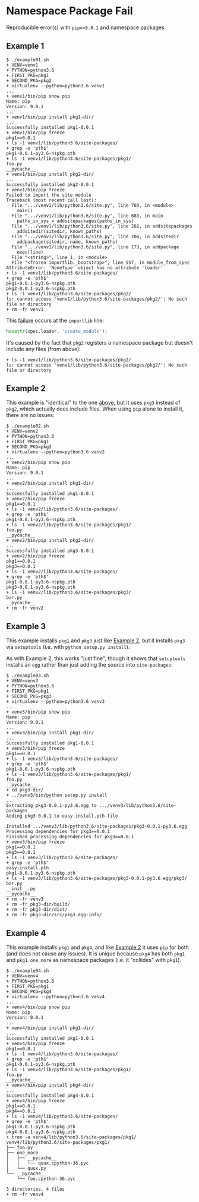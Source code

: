 # Namespace Package Fail

Reproducible error(s) with `pip==9.0.1` and namespace packages

## Example 1

```
$ ./example01.sh
+ VENV=venv1
+ PYTHON=python3.6
+ FIRST_PKG=pkg1
+ SECOND_PKG=pkg2
+ virtualenv --python=python3.6 venv1
...
+ venv1/bin/pip show pip
Name: pip
Version: 9.0.1
...
+ venv1/bin/pip install pkg1-dir/
...
Successfully installed pkg1-0.0.1
+ venv1/bin/pip freeze
pkg1==0.0.1
+ ls -1 venv1/lib/python3.6/site-packages/
+ grep -e 'pth$'
pkg1-0.0.1-py3.6-nspkg.pth
+ ls -1 venv1/lib/python3.6/site-packages/pkg1/
foo.py
__pycache__
+ venv1/bin/pip install pkg2-dir/
...
Successfully installed pkg2-0.0.1
+ venv1/bin/pip freeze
Failed to import the site module
Traceback (most recent call last):
  File ".../venv1/lib/python3.6/site.py", line 703, in <module>
    main()
  File ".../venv1/lib/python3.6/site.py", line 683, in main
    paths_in_sys = addsitepackages(paths_in_sys)
  File ".../venv1/lib/python3.6/site.py", line 282, in addsitepackages
    addsitedir(sitedir, known_paths)
  File ".../venv1/lib/python3.6/site.py", line 204, in addsitedir
    addpackage(sitedir, name, known_paths)
  File ".../venv1/lib/python3.6/site.py", line 173, in addpackage
    exec(line)
  File "<string>", line 1, in <module>
  File "<frozen importlib._bootstrap>", line 557, in module_from_spec
AttributeError: 'NoneType' object has no attribute 'loader'
+ ls -1 venv1/lib/python3.6/site-packages/
+ grep -e 'pth$'
pkg1-0.0.1-py3.6-nspkg.pth
pkg2-0.0.1-py3.6-nspkg.pth
+ ls -1 venv1/lib/python3.6/site-packages/pkg2/
ls: cannot access 'venv1/lib/python3.6/site-packages/pkg2/': No such file or directory
+ rm -fr venv1
```

This [failure][1] occurs at the `importlib` line:

```python
hasattr(spec.loader, 'create_module'):
```

It's caused by the fact that `pkg2` registers a namespace package but doesn't
include any files (from above):

```
+ ls -1 venv1/lib/python3.6/site-packages/pkg2/
ls: cannot access 'venv1/lib/python3.6/site-packages/pkg2/': No such file or directory
```

## Example 2

This example is "identical" to the one [above][2], but it uses `pkg3` instead
of `pkg2`, which actually does include files. When using `pip` alone to
install it, there are no issues:

```
$ ./example02.sh
+ VENV=venv2
+ PYTHON=python3.6
+ FIRST_PKG=pkg1
+ SECOND_PKG=pkg3
+ virtualenv --python=python3.6 venv2
...
+ venv2/bin/pip show pip
Name: pip
Version: 9.0.1
...
+ venv2/bin/pip install pkg1-dir/
...
Successfully installed pkg1-0.0.1
+ venv2/bin/pip freeze
pkg1==0.0.1
+ ls -1 venv2/lib/python3.6/site-packages/
+ grep -e 'pth$'
pkg1-0.0.1-py3.6-nspkg.pth
+ ls -1 venv2/lib/python3.6/site-packages/pkg1/
foo.py
__pycache__
+ venv2/bin/pip install pkg3-dir/
...
Successfully installed pkg3-0.0.1
+ venv2/bin/pip freeze
pkg1==0.0.1
pkg3==0.0.1
+ ls -1 venv2/lib/python3.6/site-packages/
+ grep -e 'pth$'
pkg1-0.0.1-py3.6-nspkg.pth
pkg3-0.0.1-py3.6-nspkg.pth
+ ls -1 venv2/lib/python3.6/site-packages/pkg3/
bar.py
__pycache__
+ rm -fr venv2
```

## Example 3

This example installs `pkg1` and `pkg3` just like [Example 2][3],
but it installs `pkg3` via `setuptools` (i.e. with `python setup.py install`).

As with Example 2, this works "just fine", though it shows that
`setuptools` installs an `egg` rather than just adding the source into
`site-packages`:

```
$ ./example03.sh
+ VENV=venv3
+ PYTHON=python3.6
+ FIRST_PKG=pkg1
+ SECOND_PKG=pkg3
+ virtualenv --python=python3.6 venv3
...
+ venv3/bin/pip show pip
Name: pip
Version: 9.0.1
...
+ venv3/bin/pip install pkg1-dir/
...
Successfully installed pkg1-0.0.1
+ venv3/bin/pip freeze
pkg1==0.0.1
+ ls -1 venv3/lib/python3.6/site-packages/
+ grep -e 'pth$'
pkg1-0.0.1-py3.6-nspkg.pth
+ ls -1 venv3/lib/python3.6/site-packages/pkg1/
foo.py
__pycache__
+ cd pkg3-dir/
+ ../venv3/bin/python setup.py install
...
Extracting pkg3-0.0.1-py3.6.egg to .../venv3/lib/python3.6/site-packages
Adding pkg3 0.0.1 to easy-install.pth file

Installed .../venv3/lib/python3.6/site-packages/pkg3-0.0.1-py3.6.egg
Processing dependencies for pkg3==0.0.1
Finished processing dependencies for pkg3==0.0.1
+ venv3/bin/pip freeze
pkg1==0.0.1
pkg3==0.0.1
+ ls -1 venv3/lib/python3.6/site-packages/
+ grep -e 'pth$'
easy-install.pth
pkg1-0.0.1-py3.6-nspkg.pth
+ ls -1 venv3/lib/python3.6/site-packages/pkg3-0.0.1-py3.6.egg/pkg3/
bar.py
__init__.py
__pycache__
+ rm -fr venv3
+ rm -fr pkg3-dir/build/
+ rm -fr pkg3-dir/dist/
+ rm -fr pkg3-dir/src/pkg3.egg-info/
```

## Example 4

This example installs `pkg1` and `pkg4`, and like [Example 2][3]
it uses `pip` for both (and does not cause any issues). It is
unique because `pkg4` has both `pkg1` and `pkg1.one_more` as
namespace packages (i.e. it "collides" with `pkg1`).

```
$ ./example04.sh
+ VENV=venv4
+ PYTHON=python3.6
+ FIRST_PKG=pkg1
+ SECOND_PKG=pkg4
+ virtualenv --python=python3.6 venv4
...
+ venv4/bin/pip show pip
Name: pip
Version: 9.0.1
...
+ venv4/bin/pip install pkg1-dir/
...
Successfully installed pkg1-0.0.1
+ venv4/bin/pip freeze
pkg1==0.0.1
+ ls -1 venv4/lib/python3.6/site-packages/
+ grep -e 'pth$'
pkg1-0.0.1-py3.6-nspkg.pth
+ ls -1 venv4/lib/python3.6/site-packages/pkg1/
foo.py
__pycache__
+ venv4/bin/pip install pkg4-dir/
...
Successfully installed pkg4-0.0.1
+ venv4/bin/pip freeze
pkg1==0.0.1
pkg4==0.0.1
+ ls -1 venv4/lib/python3.6/site-packages/
+ grep -e 'pth$'
pkg1-0.0.1-py3.6-nspkg.pth
pkg4-0.0.1-py3.6-nspkg.pth
+ tree -a venv4/lib/python3.6/site-packages/pkg1/
venv4/lib/python3.6/site-packages/pkg1/
├── foo.py
├── one_more
│   ├── __pycache__
│   │   └── quux.cpython-36.pyc
│   └── quux.py
└── __pycache__
    └── foo.cpython-36.pyc

3 directories, 4 files
+ rm -fr venv4
```

[1]: https://github.com/python/cpython/blob/v3.6.2/Lib/importlib/_bootstrap.py#L557
[2]: #example-1
[3]: #example-2
